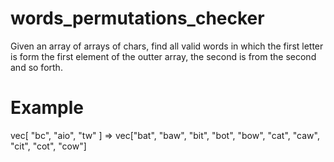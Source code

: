 # words_permutations_checker
Given an array of arrays of chars, find all valid words in which the first letter is form the first element of the outter array, the second is from the second and so forth.

# Example
vec[
    "bc",
    "aio",
    "tw"
]
=>
vec["bat", "baw", "bit", "bot", "bow", "cat", "caw", "cit", "cot", "cow"]
